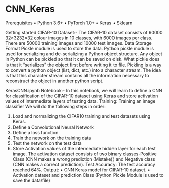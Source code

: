 # CNN_Keras
Prerequisites
•	Python 3.6+
•	PyTorch 1.0+
•	Keras
•	Sklearn

Getting started
CIFAR-10 Dataset:-
The CIFAR-10 dataset consists of 60000 32×3232×32 colour images in 10 classes, with 6000 images per class. There are 50000 training images and 10000 test images.
Data Storage Format
Pickle module is used to store the data. Python pickle module is used for serializing and de-serializing a Python object structure. Any object in Python can be pickled so that it can be saved on disk. What pickle does is that it “serializes” the object first before writing it to file. Pickling is a way to convert a python object (list, dict, etc.) into a character stream. The idea is that this character stream contains all the information necessary to reconstruct the object in another python script.

KerasCNN.ipynb Notebook:-
In this notebook, we will learn to define a CNN for classification of the CIFAR-10 dataset using Keras and store activation values of intermediate layers of testing data.
Training: Training an image classifier
We will do the following steps in order:
1.	Load and normalizing the CIFAR10 training and test datasets using Keras.
2.	Define a Convolutional Neural Network
3.	Define a loss function
4.	Train the network on the training data
5.	Test the network on the test data
1.	Store Activation values of the intermediate hidden layer for each test image. The activation dataset consists of two binary classes-Positive Class (CNN makes a wrong prediction (Mistake)) and Negative class (CNN makes a correct prediction).
Test Accuracy:
The test accuracy reached 64%.
Output:
•	CNN Keras model for CIFAR-10 dataset.
•	Activation dataset and prediction Class (Python Pickle Module is used to save the data/file)

